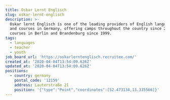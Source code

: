 ```yaml
---
title: Oskar Lernt Englisch
slug: oskar-lernt-englisch
description: >-
  Oskar lernt Englisch is one of the leading providers of English language camps
  and courses in Germany, offering camps throughout the country since 2004, and
  courses in Berlin and Brandenburg since 1999.
tags:
  - languages
  - teacher
  - youth
job_board_url: 'https://oskarlerntenglisch.recruitee.com/'
created_at: '2020-04-04T13:54:09.626Z'
updated_at: '2020-04-04T13:54:09.626Z'
positions:
  - country: germany
    postal_code: '12159'
    address: Lauterstraße 21
    position: '{"type":"Point","coordinates":[52.473134,13.335566]}'
---
```


